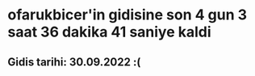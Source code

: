 # ofarukbicer'in gidisine son 4 gun 3 saat 36 dakika 41 saniye kaldi

## Gidis tarihi: 30.09.2022 :(